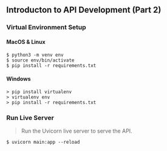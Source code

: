 ## Introducton to API Development (Part 2)

### Virtual Environment Setup

#### MacOS & Linux

```console
$ python3 -m venv env 
$ source env/bin/activate
$ pip install -r requirements.txt
```

#### Windows

```console
> pip install virtualenv 
> virtualenv env
> pip install -r requirements.txt
```

### Run Live Server
> Run the Uvicorn live server to serve the API.

```console
$ uvicorn main:app --reload
```
